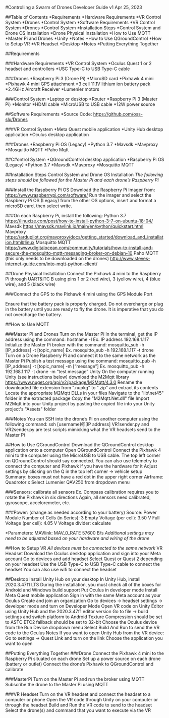 #Controlling a Swarm of Drones Developer Guide 
v1 Apr 25, 2023

##Table of Contents
*Requirements
*Hardware Requirements
*VR Control System
*Drones
*Control System
*Software Requirements
*VR Control System
*Drones
*Control System
*Installation Steps
*Control System and Drone OS Installation
*Drone Physical Installation
*How to Use MQTT
*Master Pi and Drones
*Unity
*Notes
*How to Use QGroundControl
*How to Setup VR
*VR Headset
*Desktop
*Notes
*Putting Everything Together


##Requirements 

###Hardware Requirements 
*VR Control System
*Oculus Quest 1 or 2 headset and controllers
*USC Type-C to USB Type-C cable 

###Drones
*Raspberry Pi 3 (Drone Pi)
*MicroSD card
*Pixhawk 4 mini
*Pixhawk 4 mini GPS attachment 
*3 cell 11.1V lithium ion battery pack 
*2.4GHz Aircraft Receiver
*Lumenier motors 

###Control System
*Laptop or desktop 
*Router 
*Raspberry Pi 3 (Master Pi)
*Monitor 
*HDMI cable 
*MicroUSB to USB cable 
*12W power source

##Software Requirements
*Source Code: https://github.com/oss-slu/Drones

###VR Control System
*Meta Quest mobile application
*Unity Hub desktop application 
*Oculus desktop application 

###Drones 
*Raspberry Pi OS (Legacy)
*Python 3.7
*Mavsdk
*Mavproxy
*Mosquitto MQTT
*Paho Mqtt

##C#ontrol System 
*QGroundControl desktop application
*Raspberry Pi OS (Legacy)
*Python 3.7
*Mavsdk
*Mavproxy
*Mosquitto MQTT


##Installation Steps 
Control System and Drone OS Installation 
*The following steps should be followed for the Master Pi and each drone’s Raspberry Pi*

###Install the Raspberry Pi OS
Download the Raspberry Pi Imager from: https://www.raspberrypi.com/software/
Run the imager and select the Raspberry Pi OS (Legacy) from the other OS options, insert and format a microSD card, then select write. 



###On each Raspberry Pi, install the following:
Python 3.7 
https://linuxize.com/post/how-to-install-python-3-7-on-ubuntu-18-04/
Mavsdk
https://mavsdk.mavlink.io/main/en/python/quickstart.html
Mavproxy
https://ardupilot.org/mavproxy/docs/getting_started/download_and_installation.html#linux
Mosquitto MQTT
https://www.digitalocean.com/community/tutorials/how-to-install-and-secure-the-mosquitto-mqtt-messaging-broker-on-debian-10
Paho MQTT (this only needs to be downloaded on the drones)
http://www.steves-internet-guide.com/into-mqtt-python-client/

##Drone Physical Installation
Connect the Pixhawk 4 mini to the Raspberry Pi through UART&ITC B using pins 1 or 2 (red wire), 3 (yellow wire), 4 (blue wire), and 5 (black wire)



###Connect the GPS to the Pixhawk 4 mini using the GPS Module Port 

Ensure that the battery pack is properly charged. Do not overcharge or plug in the battery until you are ready to fly the drone. It is imperative that you do not overcharge the battery. 


##How to Use MQTT

###Master Pi and Drones
Turn on the Master Pi
In the terminal, get the IP address using the command: hostname -I
Ex. IP address 192.168.1.117
Initialize the Master Pi broker with the command: mosquitto_sub -h [IP_address] -t [topic_name]
Ex. mosquitto_sub -h 192.168.1.117 -t drone
Turn on a Drone Raspberry Pi and connect it to the same network as the Master Pi
Publish a test message using the command: mosquitto_pub -h [IP_address] -t [topic_name[ -m [“message”]
Ex. mosquitto_pub -h 192.168.1.117 -t drone -m “test message”
Unity 
On the computer running Unity (see instructions below) download the M2Mqtt library
https://www.nuget.org/api/v2/package/M2Mqtt/4.3.0
Rename the downloaded file extension from ".nupkg" to ".zip" and extract its contents
Locate the appropriate M2Mqtt DLLs in your files
Navigate to the "lib\net45" folder in the extracted package
Copy the "M2Mqtt.Net.dll" file
Import M2Mqtt into your Unity project by pasting the copied file into your Unity project's "Assets" folder

###Notes 
You can SSH into the drone’s Pi on another computer using the following command: ssh [username]@[IP address]
VR1sender.py and VR2sender.py are test scripts mimicking what the VR headsets send to the Master Pi

##How to Use QGroundControl 
Download the QGroundControl desktop application onto a computer 
Open QGroundControl 
Connect the Pixhawk 4 mini to the computer using the MicroUSB to USB cable. The top left corner on QGroundControl should say connected. 
You can also use telemetry to connect the computer and Pixhawk if you have the hardware for it
Adjust settings by clicking on the Q in the top left corner -> vehicle setup 
Summary: boxes must not have a red dot in the upper right corner
Airframe: Quadrotor x 
Select Lumenier QAV250 from dropdown menu

###Sensors: calibrate all sensors
Ex. Compass calibration requires you to rotate the Pixhawk in six directions
Again, all sensors need calibrated, gyroscope, acceloremeter, etc. 

###Power: (change as needed according to your battery)
Source: Power Module
Number of Cells (in Series): 3
Empty Voltage (per cell): 3.50 V
Full Voltage (per cell): 4.05 V
Voltage divider: calculate 
		
*Parameters:
MAVlink: MAV_0_RATE 57600 B/s
*Additional settings may need to be adjusted based on your hardware and wiring of the drone*




##How to Setup VR
*All devices must be connected to the same network*
VR Headset 
Download the Oculus desktop application and sign into your Meta account 
Go to devices and add headset 
Select Quest or Quest 2 depending on your headset 
Use the USB Type-C to USB Type-C cable to connect the headset 
You can also use wifi to connect the headset 

##Desktop 
Install Unity Hub on your desktop 
In Unity Hub, install 2020.3.47f1 LTS 
During the installation, you must check all of the boxes for Android and Windows build support 
Put Oculus in developer mode 
Install Meta Quest mobile application
Sign in with the same Meta account as your Oculus 
Create and join an organization 
Go to devices -> headset settings -> developer mode and turn on Developer Mode
Open VR code on Unity Editor using Unity Hub and the 2020.3.47f1 editor version 
Go to file -> build settings and switch platform to Android 
Texture Compression should be set to ASTC 
ETC2 fallback should be set to 32-bit
Choose the Oculus device from the Run Device dropdown menu 
Select Build And Run to send the VR code to the Oculus 
Notes
If you want to open Unity Hub from the VR device:
Go to settings -> Quest Link and turn on the link
Choose the application you want to open 



##Putting Everything Together
###Drone
Connect the Pixhawk 4 mini to the Raspberry Pi situated on each drone 
Set up a power source on each drone (battery or outlet)
Connect the drone’s Pixhawk to QGroundControl and calibrate

###MasterPi
Turn on the Master Pi and run the broker using MQTT
Subscribe the drone to the Master Pi using MQTT 

###VR Headset
Turn on the VR headset and connect the headset to a computer or phone 
Open the VR code through Unity on your computer or through the headset
Build and Run the VR code to send to the headset 
Select the drone(s) and command that you want to execute via the VR 
















